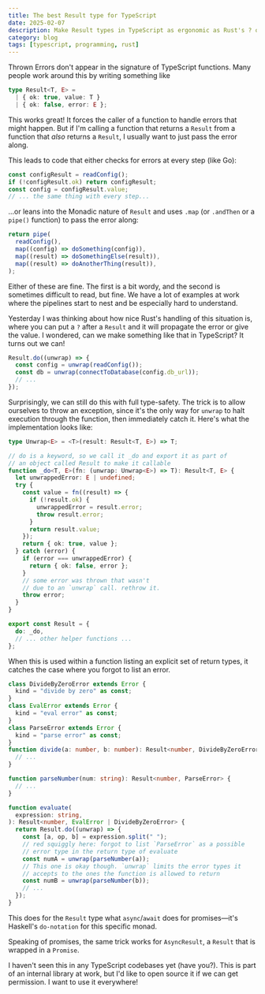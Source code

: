 ```yaml
---
title: The best Result type for TypeScript
date: 2025-02-07
description: Make Result types in TypeScript as ergonomic as Rust's ? operator
category: blog
tags: [typescript, programming, rust]
---
```


Thrown Errors don't appear in the signature of TypeScript functions. Many people work around this by writing something like

<!-- prettier-ignore -->
```ts
type Result<T, E> = 
  | { ok: true, value: T }
  | { ok: false, error: E };
```

This works great! It forces the caller of a function to handle errors that might happen. But if I'm calling a function that returns a `Result` from a function that _also_ returns a `Result`, I usually want to just pass the error along.

This leads to code that either checks for errors at every step (like Go):

```ts
const configResult = readConfig();
if (!configResult.ok) return configResult;
const config = configResult.value;
// ... the same thing with every step...
```

...or leans into the Monadic nature of `Result` and uses `.map` (or `.andThen` or a `pipe()` function) to pass the error along:

```ts
return pipe(
  readConfig(),
  map((config) => doSomething(config)),
  map((result) => doSomethingElse(result)),
  map((result) => doAnotherThing(result)),
);
```

Either of these are fine. The first is a bit wordy, and the second is sometimes difficult to read, but fine. We have a lot of examples at work where the pipelines start to nest and be especially hard to understand.

Yesterday I was thinking about how nice Rust's handling of this situation is, where you can put a `?` after a `Result` and it will propagate the error or give the value. I wondered, can we make something like that in TypeScript? It turns out we can!

```ts
Result.do((unwrap) => {
  const config = unwrap(readConfig());
  const db = unwrap(connectToDatabase(config.db_url));
  // ...
});
```

Surprisingly, we can still do this with full type-safety. The trick is to allow ourselves to throw an exception, since it's the only way for `unwrap` to halt execution through the function, then immediately catch it. Here's what the implementation looks like:

```ts
type Unwrap<E> = <T>(result: Result<T, E>) => T;

// do is a keyword, so we call it _do and export it as part of
// an object called Result to make it callable
function _do<T, E>(fn: (unwrap: Unwrap<E>) => T): Result<T, E> {
  let unwrappedError: E | undefined;
  try {
    const value = fn((result) => {
      if (!result.ok) {
        unwrappedError = result.error;
        throw result.error;
      }
      return result.value;
    });
    return { ok: true, value };
  } catch (error) {
    if (error === unwrappedError) {
      return { ok: false, error };
    }
    // some error was thrown that wasn't
    // due to an `unwrap` call. rethrow it.
    throw error;
  }
}

export const Result = {
  do: _do,
  // ... other helper functions ...
};
```

When this is used within a function listing an explicit set of return types, it catches the case where you forgot to list an error.

```ts
class DivideByZeroError extends Error {
  kind = "divide by zero" as const;
}
class EvalError extends Error {
  kind = "eval error" as const;
}
class ParseError extends Error {
  kind = "parse error" as const;
}
function divide(a: number, b: number): Result<number, DivideByZeroError> {
  // ...
}

function parseNumber(num: string): Result<number, ParseError> {
  // ...
}

function evaluate(
  expression: string,
): Result<number, EvalError | DivideByZeroError> {
  return Result.do((unwrap) => {
    const [a, op, b] = expression.split(" ");
    // red squiggly here: forgot to list `ParseError` as a possible
    // error type in the return type of evaluate
    const numA = unwrap(parseNumber(a));
    // This one is okay though. `unwrap` limits the error types it
    // accepts to the ones the function is allowed to return
    const numB = unwrap(parseNumber(b));
    // ...
  });
}
```

This does for the `Result` type what `async`/`await` does for promises—it's Haskell's `do-notation` for this specific monad.

Speaking of promises, the same trick works for `AsyncResult`, a `Result` that is wrapped in a `Promise`.

I haven't seen this in any TypeScript codebases yet (have you?). This is part of an internal library at work, but I'd like to open source it if we can get permission. I want to use it everywhere!

